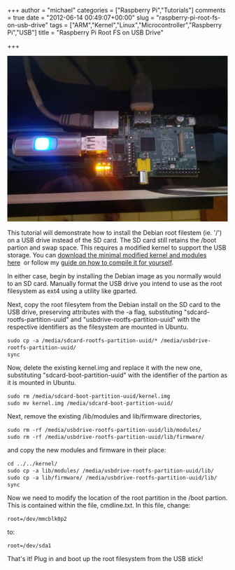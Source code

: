 +++
author = "michael"
categories = ["Raspberry Pi","Tutorials"]
comments = true
date = "2012-06-14 00:49:07+00:00"
slug = "raspberry-pi-root-fs-on-usb-drive"
tags = ["ARM","Kernel","Linux","Microcontroller","Raspberry Pi","USB"]
title = "Raspberry Pi Root FS on USB Drive"

+++

![](/img/pi-usb-drive.jpg)

This tutorial will demonstrate how to install the Debian root filestem (ie. '/') on a USB drive instead of the SD card. The SD card still retains the /boot partion and swap space. This requires a modified kernel to support the USB storage. You can [download the minimal modified kernel and modules here](http://dl.dropbox.com/u/1816557/bcmrpi_defconfig.tar)  or follow my [guide on how to compile it for yourself](http://mitchtech.net/raspberry-pi-kernel-compile/).

In either case, begin by installing the Debian image as you normally would to an SD card. Manually format the USB drive you intend to use as the root filesystem as ext4 using a utility like gparted.

Next, copy the root filesytem from the Debian install on the SD card to the USB drive, preserving attributes with the -a flag, substituting "sdcard-rootfs-partition-uuid" and "usbdrive-rootfs-partition-uuid" with the respective identifiers as the filesystem are mounted in Ubuntu.

```
sudo cp -a /media/sdcard-rootfs-partition-uuid/* /media/usbdrive-rootfs-partition-uuid/
sync
```

Now, delete the existing kernel.img and replace it with the new one, substituting "sdcard-boot-partition-uuid" with the identifier of the partion as it is mounted in Ubuntu.

```
sudo rm /media/sdcard-boot-partition-uuid/kernel.img
sudo mv kernel.img /media/sdcard-boot-partition-uuid/
```

Next, remove the existing /lib/modules and lib/firmware directories,

```
sudo rm -rf /media/usbdrive-rootfs-partition-uuid/lib/modules/
sudo rm -rf /media/usbdrive-rootfs-partition-uuid/lib/firmware/
```

and copy the new modules and firmware in their place:

```
cd ../../kernel/
sudo cp -a lib/modules/ /media/usbdrive-rootfs-partition-uuid/lib/
sudo cp -a lib/firmware/ /media/usbdrive-rootfs-partition-uuid/lib/
sync
```

Now we need to modify the location of the root partition in the /boot partion. This is contained within the file, cmdline.txt. In this file, change:

```
root=/dev/mmcblk0p2
```

to:

```
root=/dev/sda1
```

That's it! Plug in and boot up the root filesystem from the USB stick!

